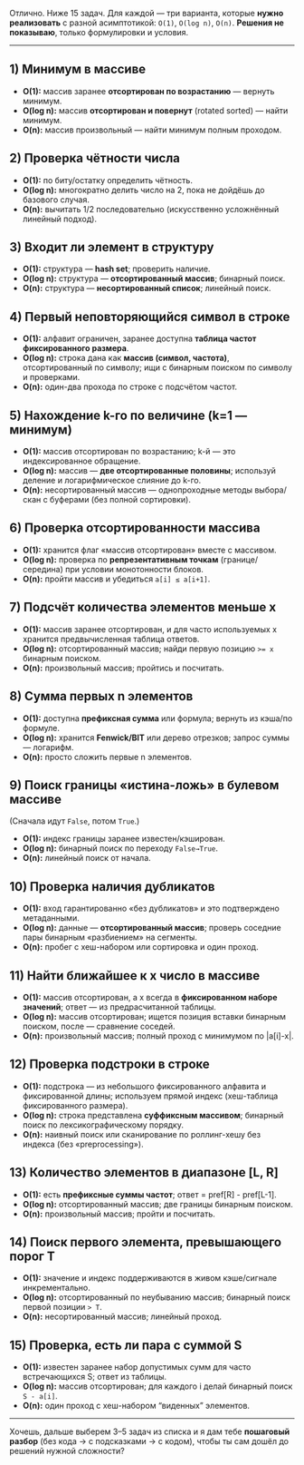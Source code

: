 Отлично. Ниже 15 задач. Для каждой — три варианта, которые **нужно реализовать** с разной асимптотикой: `O(1)`, `O(log n)`, `O(n)`. **Решения не показываю**, только формулировки и условия.

---

## 1) Минимум в массиве

* **O(1):** массив заранее **отсортирован по возрастанию** — вернуть минимум.
* **O(log n):** массив **отсортирован и повернут** (rotated sorted) — найти минимум.
* **O(n):** массив произвольный — найти минимум полным проходом.

## 2) Проверка чётности числа

* **O(1):** по биту/остатку определить чётность.
* **O(log n):** многократно делить число на 2, пока не дойдёшь до базового случая.
* **O(n):** вычитать 1/2 последовательно (искусственно усложнённый линейный подход).

## 3) Входит ли элемент в структуру

* **O(1):** структура — **hash set**; проверить наличие.
* **O(log n):** структура — **отсортированный массив**; бинарный поиск.
* **O(n):** структура — **несортированный список**; линейный поиск.

## 4) Первый неповторяющийся символ в строке

* **O(1):** алфавит ограничен, заранее доступна **таблица частот фиксированного размера**.
* **O(log n):** строка дана как **массив (символ, частота)**, отсортированный по символу; ищи с бинарным поиском по символу и проверками.
* **O(n):** один-два прохода по строке с подсчётом частот.

## 5) Нахождение k-го по величине (k=1 — минимум)

* **O(1):** массив отсортирован по возрастанию; k-й — это индексированное обращение.
* **O(log n):** массив — **две отсортированные половины**; используй деление и логарифмическое слияние до k-го.
* **O(n):** несортированный массив — однопроходные методы выбора/скан с буферами (без полной сортировки).

## 6) Проверка отсортированности массива

* **O(1):** хранится флаг «массив отсортирован» вместе с массивом.
* **O(log n):** проверка по **репрезентативным точкам** (границе/середина) при условии монотонности блоков.
* **O(n):** пройти массив и убедиться `a[i] ≤ a[i+1]`.

## 7) Подсчёт количества элементов меньше x

* **O(1):** массив заранее отсортирован, и для часто используемых x хранится предвычисленная таблица ответов.
* **O(log n):** отсортированный массив; найди первую позицию `>= x` бинарным поиском.
* **O(n):** произвольный массив; пройтись и посчитать.

## 8) Сумма первых n элементов

* **O(1):** доступна **префиксная сумма** или формула; вернуть из кэша/по формуле.
* **O(log n):** хранится **Fenwick/BIT** или дерево отрезков; запрос суммы — логарифм.
* **O(n):** просто сложить первые n элементов.

## 9) Поиск границы «истина-ложь» в булевом массиве

(Сначала идут `False`, потом `True`.)

* **O(1):** индекс границы заранее известен/кэширован.
* **O(log n):** бинарный поиск по переходу `False→True`.
* **O(n):** линейный поиск от начала.

## 10) Проверка наличия дубликатов

* **O(1):** вход гарантированно «без дубликатов» и это подтверждено метаданными.
* **O(log n):** данные — **отсортированный массив**; проверь соседние пары бинарным «разбиением» на сегменты.
* **O(n):** пробег с хеш-набором или сортировка и один проход.

## 11) Найти ближайшее к x число в массиве

* **O(1):** массив отсортирован, а x всегда в **фиксированном наборе значений**; ответ — из предрасчитанной таблицы.
* **O(log n):** массив отсортирован; ищется позиция вставки бинарным поиском, после — сравнение соседей.
* **O(n):** произвольный массив; полный проход с минимумом по |a\[i]-x|.

## 12) Проверка подстроки в строке

* **O(1):** подстрока — из небольшого фиксированного алфавита и фиксированной длины; используем прямой индекс (хеш-таблица фиксированного размера).
* **O(log n):** строка представлена **суффиксным массивом**; бинарный поиск по лексикографическому порядку.
* **O(n):** наивный поиск или сканирование по роллинг-хешу без индекса (без «preprocessing»).

## 13) Количество элементов в диапазоне \[L, R]

* **O(1):** есть **префиксные суммы частот**; ответ = pref\[R] - pref\[L-1].
* **O(log n):** отсортированный массив; две границы бинарным поиском.
* **O(n):** произвольный массив; пройти и посчитать.

## 14) Поиск первого элемента, превышающего порог T

* **O(1):** значение и индекс поддерживаются в живом кэше/сигнале инкрементально.
* **O(log n):** отсортированный по неубыванию массив; бинарный поиск первой позиции `> T`.
* **O(n):** несортированный массив; линейный проход.

## 15) Проверка, есть ли пара с суммой S

* **O(1):** известен заранее набор допустимых сумм для часто встречающихся S; ответ из таблицы.
* **O(log n):** массив отсортирован; для каждого i делай бинарный поиск `S - a[i]`.
* **O(n):** один проход с хеш-набором “виденных” элементов.

---

Хочешь, дальше выберем 3–5 задач из списка и я дам тебе **пошаговый разбор** (без кода → с подсказками → с кодом), чтобы ты сам дошёл до решений нужной сложности?
